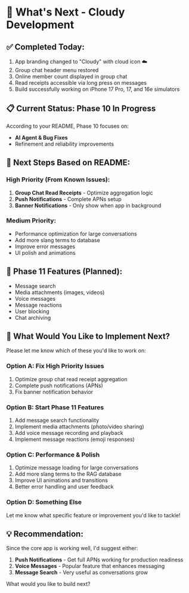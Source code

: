 # 🎯 What's Next - Cloudy Development

## ✅ Completed Today:
1. App branding changed to "Cloudy" with cloud icon ☁️
2. Group chat header menu restored
3. Online member count displayed in group chat
4. Read receipts accessible via long press on messages
5. Build successfully working on iPhone 17 Pro, 17, and 16e simulators

## 📋 Current Status: Phase 10 In Progress

According to your README, Phase 10 focuses on:
- **AI Agent & Bug Fixes**
- Refinement and reliability improvements

## 🔨 Next Steps Based on README:

### High Priority (From Known Issues):
1. **Group Chat Read Receipts** - Optimize aggregation logic
2. **Push Notifications** - Complete APNs setup  
3. **Banner Notifications** - Only show when app in background

### Medium Priority:
- Performance optimization for large conversations
- Add more slang terms to database
- Improve error messages
- UI polish and animations

## 🚀 Phase 11 Features (Planned):
- Message search
- Media attachments (images, videos)
- Voice messages
- Message reactions
- User blocking
- Chat archiving

## 📝 What Would You Like to Implement Next?

Please let me know which of these you'd like to work on:

### Option A: Fix High Priority Issues
1. Optimize group chat read receipt aggregation
2. Complete push notifications (APNs)
3. Fix banner notification behavior

### Option B: Start Phase 11 Features
1. Add message search functionality
2. Implement media attachments (photo/video sharing)
3. Add voice message recording and playback
4. Implement message reactions (emoji responses)

### Option C: Performance & Polish
1. Optimize message loading for large conversations
2. Add more slang terms to the RAG database
3. Improve UI animations and transitions
4. Better error handling and user feedback

### Option D: Something Else
Let me know what specific feature or improvement you'd like to tackle!

## 💡 Recommendation:

Since the core app is working well, I'd suggest either:
1. **Push Notifications** - Get full APNs working for production readiness
2. **Voice Messages** - Popular feature that enhances messaging
3. **Message Search** - Very useful as conversations grow

What would you like to build next?

